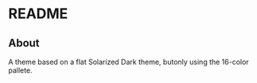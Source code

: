 # README

## About

A theme based on a flat Solarized Dark theme, butonly using the 16-color pallete.
